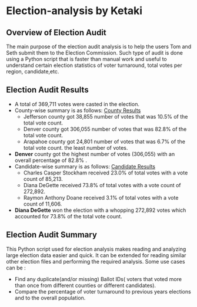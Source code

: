 # Election-analysis by Ketaki
## Overview of Election Audit
The main purpose of the election audit analysis is to help the users Tom and Seth submit them to the Election Commission. Such type of audit is done using a Python script that is faster than manual work and useful to understand certain election statistics of voter turnaround, total votes per region, candidate,etc. 
## Election Audit Results
- A total of 369,711 votes were casted in the election.
- County-wise summary is as follows: [County Results](https://github.com/ketpradh/election-analysis/blob/main/County%20Results.PNG)
  -  Jefferson county got 38,855 number of votes that was 10.5% of the total vote count.
  -  Denver county got 306,055 number of votes that was 82.8% of the total vote count.
  -  Arapahoe county got 24,801 number of votes that was 6.7% of the total vote count. the least number of votes.
- **Denver** county got the highest number of votes (306,055)  with an overall percentage of 82.8% .
- Candidate-wise summary is as follows: [Candidate Results](https://github.com/ketpradh/election-analysis/blob/main/Candidate%20Results.PNG)
  - Charles Casper Stockham received 23.0%  of total votes with a vote count of 85,213.
  - Diana DeGette received 73.8% of total votes with a vote count of 272,892.
  - Raymon Anthony Doane received 3.1%  of total votes with a vote count of 11,606.
- **Diana DeGette** won the election with a whopping 272,892 votes which accounted for 73.8% of the total vote count.
## Election Audit Summary
This Python script used for election analysis makes reading and analyzing large election data easier and quick. 
It can be extended for reading similar other election files and performing the required analysis. 
Some use cases can be :
- Find any duplicate(and/or missing) Ballot IDs( voters that voted more than once from different counties or different candidates).
- Compare the percentage of voter turnaround to previous years elections and to the overall population.
